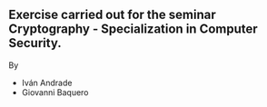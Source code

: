 ## Exercise carried out for the seminar Cryptography - Specialization in Computer Security.
By
* Iván Andrade
* Giovanni Baquero
